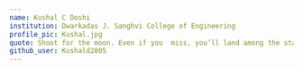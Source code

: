 ```yaml
---
name: Kushal C Doshi
institution: Dwarkadas J. Sanghvi College of Engineering
profile_pic: Kushal.jpg
quote: Shoot for the moon. Even if you  miss, you’ll land among the stars.
github_user: Kushald2805
---
```

